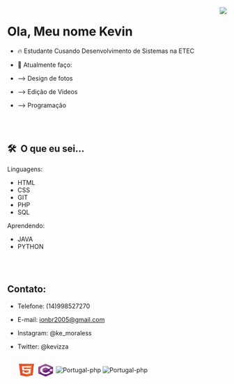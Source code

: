 <img align="right" height="590em" src="https://cdn.discordapp.com/attachments/869199505730465823/974475327051038780/Mobile.jpg"/>
<h1 align="left">Ola, Meu nome Kevin</h1>

- 🔥 Estudante Cusando Desenvolvimento de Sistemas na ETEC

- 🔭 Atualmente faço:
-   --> Design de fotos
-   --> Edição de Videos
-   --> Programação

<br><br>

## 🛠 &nbsp;O que eu sei...

Linguagens:
- HTML
- CSS
- GIT
- PHP
- SQL

Aprendendo:
- JAVA
- PYTHON 

<br><br>

## Contato:

- Telefone: (14)998527270
- E-mail: ionbr2005@gmail.com
- Instagram: @ke_moraless
- Twitter: @kevizza


  <div style="display: inline_block"><br>
  <img align="center" alt="Portugal-HTML" height="30" width="40" src="https://raw.githubusercontent.com/devicons/devicon/master/icons/html5/html5-original.svg">
  <img align="center" alt="Portugal-Csharp" height="30" width="40" src="https://raw.githubusercontent.com/devicons/devicon/master/icons/csharp/csharp-original.svg">
  <img align="center" alt="Portugal-php" height="30" width="40" src="https://cdn.jsdelivr.net/gh/devicons/devicon/icons/php/php-plain.svg" />
  <img align="center" alt="Portugal-php" height="30" width="40" src="https://cdn.jsdelivr.net/gh/devicons/devicon/icons/css3/css3-original.svg" />
</div>

